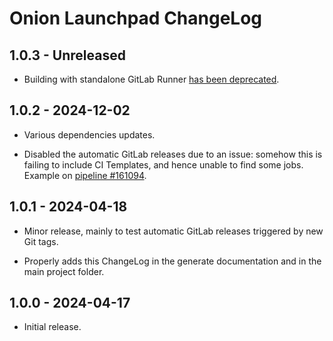 # Onion Launchpad ChangeLog

## 1.0.3 - Unreleased

* Building with standalone GitLab Runner [has been
  deprecated][gitlab-exec-deprecated].

[gitlab-exec-deprecated]: https://gitlab.com/gitlab-org/gitlab/-/issues/385235
[#90]: https://gitlab.torproject.org/tpo/onion-services/onion-launchpad/-/issues/90

## 1.0.2 - 2024-12-02

* Various dependencies updates.

* Disabled the automatic GitLab releases due to an issue:
  somehow this is failing to include CI Templates, and hence
  unable to find some jobs. Example on [pipeline #161094][].

[pipeline #161094]: https://gitlab.torproject.org/tpo/onion-services/onion-launchpad/-/pipelines/161094

## 1.0.1 - 2024-04-18

* Minor release, mainly to test automatic GitLab releases
  triggered by new Git tags.

* Properly adds this ChangeLog in the generate documentation
  and in the main project folder.

## 1.0.0 - 2024-04-17

* Initial release.

